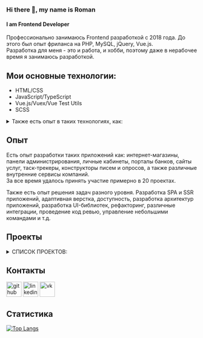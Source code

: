 ### Hi there 👋, my name is Roman
#### I am Frontend Developer
Профессионально занимаюсь Frontend разработкой с 2018 года. До этого был опыт фриланса на PHP, MySQL, jQuery, Vue.js.  
Разработка для меня - это и работа, и хобби, поэтому даже в нерабочее время я занимаюсь разработкой.

## Мои основные технологии:
* HTML/CSS
* JavaScript/TypeScript  
* Vue.js/Vuex/Vue Test Utils
* SCSS

<details>
  <summary>Также есть опыт в таких технологиях, как:</summary>
  
  * React/Redux/Redux saga/Redux thunk
  * Nuxt/Next
  * Express/Koa
  * PostgreSQL/MongoDB
  * Stylus/Less
  * Jest
  * Angular
  * Git
  * npm / Yarn
</details>

## Опыт
Есть опыт разработки таких приложений как: интернет-магазины, панели администрирования, личные кабинеты, порталы банков, сайты услуг, таск-трекеры, конструкторы писем и опросов, а также различные внутренние сервисы компаний.  
За все время удалось принять участие примерно в 20 проектах.

Также есть опыт решения задач разного уровня. Разработка SPA и SSR приложений, адаптивная верстка, доступность, разработка архитектур приложений, разработка UI-библиотек, рефакторинг, различные интеграции, проведение код ревью, управление небольшими командами и т.д.

## Проекты
<details>
  <summary>СПИСОК ПРОЕКТОВ:  </summary>  

Название проекта | Выполненные задачи | Роль | Технологии
-- | -- | -- | -- |
Система таск-трекера | Доработка текущего функционала и разработка нового. Исправление дефектов. | Frontend разработчик | Javascript, React, Redux, Node.js, Express, PostgreSQL, HTML5, CSS3
Мобильный таск-трекер для консьерж-сервиса взаимодействия отелей с гостями | Разработка бекенда для мобильной версии. Разработка PUSH-нотификаций для быстрой доставки информации | Backend разработчик | Node.js, Firebase, TypeScript |
B2B каршеринг сервис | Разработка статистики для дашборда - просчет времени, в котором находились или находятся машины. API финансов (включая модели, миграции) - прием данных от родительского микросервиса, расчет и вывод данных на страницу сервиса, расчет и генерация финансового отчета в XLSX файл. | Fullstack-разработчик, Teamlead | Vue.js, Vuex, Koa.js, Sequelize, PostgreSQL, JavaScript, Node.js, SCSS
Приложение для демонстрации рекламного контента | Разработка архитектуры проекта, оптимизация приложения под pc stick, разработка фронтенда и бекенда. Загрузка файлов из браузера. | Fullstack-разработчик, Teamlead | Vue.js, Vuex, Express, service worker, Node.js, JavaScript, HTML5, SCSS
Стриминговый сервис | Разработка архитектуры проекта, разработка фронтенда и бекенда, реализация управление видео трансляцией, в том числе конфигурация тестового стенда на nginx (rtmp). Автоконвертирование видео в mp4 и нарезка превью на bash. Загрузка файлов из браузера. Реализация email рассылок для уведомления пользователей. | Fullstack - разработчик, Teamlead | Vue.js, Vuex, Node.js, Express, MongoDB, SCSS, JavaScript, HTML5
Платформа для обмена услугами | Разработка личного кабинета пользователя | Frontend разработчик | Vue.js, Vuex, JavaScript, Less
Корпоративное web приложение для HR | Миграция нескольких частей приложения с AngularJS на Angular | Frontend разработчик | TypeScript,  Angular, AngularJS
Система электронного документооборота для осмотра и оценки автомобилей | Разработка архитектуры проекта, реализация АРМ для страхового агента | Frontend разработчик | Vue.js, Vuex, TypeScript, SCSS
Городской информационный портал | Разработка MVP версии | Fullstack разработчик | Node.js, MongoDB, Vue.js, Vuex, Nuxt, Express, SCSS
Многофункциональная платформа автоматизации перевода | Миграция приложения с Knockout.js и React на Vue.js | Frontend разработчик | Vue.js, Vuex, TypeScript, SCSS, knockout
Платформа для тренировки навыков создания безопасного кода | Создание обучающих примеров уязвимых частей кода и верного их написания. | Backend разработчик | Node.js, MongoDB, Express
Корпоративный портал банка | Разработка новых элементов конструктора | Frontend разработчик | JavaScript, React, Redux, Next, Express, stylus, Redux Thunk
Платформа для кредитных операторов | Разработка личного кабинета владельца карты рассрочки | Frontend разработчик | React, Redux, Less, TypeScript, Redux saga
Внутренняя платформа для обучения | Разработка нового функционала, рефакторинг | Frontend разработчик | JavaScript, TypeScript, React, Redux, SCSS, Redux saga, Redux thunk
Интернет-магазин спортивных товаров | Разработка нового функционала, исправление дефектов | Frontend разработчик | TypeScript, Vue.js, Vuex, SCSS, SSR
Конструктор опросов | Разработка новых элементов конструктора, рефакторинг | Frontend разработчик | TypeScript, Vue.js, Vuex, SCSS
Конструктор email-рассылок | Разработка новых элементов конструктора, рефакторинг | Frontend разработчик | TypeScript, Vue.js, Vuex, SCSS
Один из крупнейших интернет-магазинов в России и СНГ | Разработка нового функционала, исправление дефектов, R&D | Frontend разработчик | JavaScript/TypeScript, Vue.js, Vuex, SSR, CSS
Интернет-магазин одежды | Разработка нового функционала, исправление дефектов | Frontend разработчик | JavaScript, Vue.js, Vuex, SSR, SCSS
Сервис для найма/обучения сотрудников | Pet-проект | Frontend разработчик | JavaScript, Vue.js, Vuex, SCSS, Firebase
</details>

## Контакты
[<img src='https://cdn.jsdelivr.net/npm/simple-icons@3.0.1/icons/github.svg' alt='github' height='40'>](https://github.com/navosh1n)  [<img src='https://cdn.jsdelivr.net/npm/simple-icons@3.0.1/icons/linkedin.svg' alt='linkedin' height='40'>](https://www.linkedin.com/in/https://www.linkedin.com/in/roman-navoshin-68629a188//)  [<img src='https://cdn.jsdelivr.net/npm/simple-icons@3.0.1/icons/vk.svg' alt='vk' height='40'>](https://vk.com/navosh1n)

## Статистика
[![Top Langs](https://github-readme-stats.vercel.app/api/top-langs/?username=navosh1n)](https://github.com/anuraghazra/github-readme-stats)

